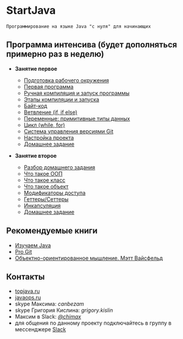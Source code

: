 # StartJava
    Программирование на языке Java "с нуля" для начинающих

## Программа интенсива (будет дополняться примерно раз в неделю)
- **Занятие первое**
  - [Подготовка рабочего окружения](https://github.com/ichimax/startjava/blob/master/lesson%201.md#1-Подготовка-рабочего-окружения)
  - [Первая программа](https://github.com/ichimax/startjava/blob/master/lesson%201.md#2-Первая-программа)
  - [Ручная компиляция и запуск программы](https://github.com/ichimax/startjava/blob/master/lesson%201.md#3-Ручная-компиляция-и-запуск-программы)
  - [Этапы компиляции и запуска](https://github.com/ichimax/startjava/blob/master/lesson%201.md#4-Этапы-компиляции-и-запуска)
  - [Байт-код](https://github.com/ichimax/startjava/blob/master/lesson%201.md#5-Байт-код)
  - [Ветвление (if, if else)](https://github.com/ichimax/startjava/blob/master/lesson%201.md#6-Ветвление-if-if-else)
  - [Переменные: примитивные типы данных](https://github.com/ichimax/startjava/blob/master/lesson%201.md#7-Переменные-примитивные-типы-данных)
  - [Цикл (while, for)](https://github.com/ichimax/startjava/blob/master/lesson%201.md#8-Цикл-while-for)
  - [Система управления версиями Git](https://github.com/ichimax/startjava/blob/master/lesson%201.md#9-Система-управления-версиями-git)
  - [Настройка проекта](https://github.com/ichimax/startjava/blob/master/lesson%201.md#10-Настройка-проекта)
  - [Домашнее задание](https://github.com/ichimax/startjava/blob/master/lesson%201.md#11-Домашнее-задание)
  
- **Занятие второе**
  - [Разбор домашнего задания](https://github.com/ichimax/startjava/blob/master/lesson%202.md#Разбор-домашнего-задания)
  - [Что такое ООП](https://github.com/ichimax/startjava/blob/master/lesson%202.md#-1-Что-такое-ООП)
  - [Что такое класс](https://github.com/ichimax/startjava/blob/master/lesson%202.md#-2-Что-такое-класс)
  - [Что такое объект](https://github.com/ichimax/startjava/blob/master/lesson%202.md#3-Что-такое-объект)
  - [Модификаторы доступа](https://github.com/ichimax/startjava/blob/master/lesson%202.md#4-Модификаторы-доступа)
  - [Геттеры/Сеттеры](https://github.com/ichimax/startjava/blob/master/lesson%202.md#5-ГеттерыСеттеры)
  - [Инкапсуляция](https://github.com/ichimax/startjava/blob/master/lesson%202.md#6-Инкапсуляция)
  - [Домашнее задание](https://github.com/ichimax/startjava/blob/master/lesson%202.md#8-Домашнее-задание)
  
## Рекомендуемые книги
 - [Изучаем Java](https://www.ozon.ru/context/detail/id/7821666/)
 - [Pro Git](https://git-scm.com/book/ru/v2)
 - [Объектно-ориентированное мышление. Мэтт Вайсфельд](https://www.ozon.ru/context/detail/id/26036833/)
 
 ## Контакты
 - [topjava.ru](https://topjava.ru/)
 - [javaops.ru](http://javaops.ru/)
 - skype Максима: *canbezam*
 - skype Григория Кислина: *grigory.kislin*
 - Максим в Slack: [*@chimax*](https://startjava.slack.com/messages/@chimax)
 - для общения по данному проекту подключайтесь в группу в мессенджере [Slack](https://join.slack.com/t/startjava/shared_invite/enQtMjk1ODAxNjgzMjY1LWNlNmY5MzFlMGNjMGYzMDI4MTk3YWM1Zjc3ZDhmZjAwNmE3NzUzYWNiY2ViMjg2NTk3NjBkMGI5NWZmYjhjMjk)
